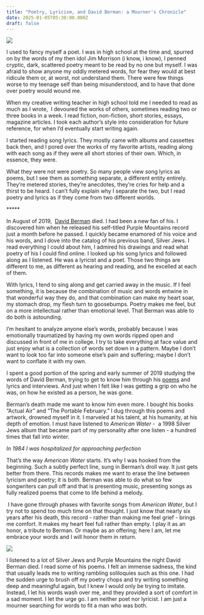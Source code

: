 ```yaml
---
title: "Poetry, Lyricism, and David Berman: a Mourner's Chronicle"
date: 2025-01-05T05:30:00.000Z
draft: false
---
```

![](/images/upload/img_6179.jpg)



I used to fancy myself a poet. I was in high school at the time and, spurred on by the words of my then idol Jim Morrison (i know, i know), I penned cryptic, dark, scattered poetry meant to be read by no one but myself. I was afraid to show anyone my oddly metered words, for fear they would at best ridicule them or, at worst, not understand them. There were few things worse to my teenage self than being misunderstood, and to have that done over poetry would wound me.

When my creative writing teacher in high school told me I needed to read as much as I wrote,  I devoured the works of others, sometimes reading two or three books in a week. I read fiction, non-fiction, short stories, essays, magazine articles. I took each author’s style into consideration for future reference, for when I’d eventually start writing again. 

I started reading song lyrics. They mostly came with albums and cassettes back then, and I pored over the works of my favorite artists, reading along with each song as if they were all short stories of their own. Which, in essence, they were.

What they were not were poetry. So many people view song lyrics as poems, but I see them as something separate, a different entity entirely. They’re metered stories, they’re anecdotes, they’re cries for help and a thirst to be heard. I can’t fully explain why I separate the two, but I read poetry and lyrics as if they come from two different worlds.

\*\*\*\**

In August of 2019,  [David Berman](https://pitchfork.com/news/david-berman-silver-jews-purple-mountains-dead-at-52/) died. I had been a new fan of his. I discovered him when he released his self-titled Purple Mountains record just a month before he passed. I quickly became enamored of his voice and his words, and I dove into the catalog of his previous band, Silver Jews. I read everything I could about him, I admired his drawings and read what poetry of his I could find online. I looked up his song lyrics and followed along as I listened. He was a lyricist and a poet. Those two things are different to me, as different as hearing and reading, and he excelled at each of them.

With lyrics, I tend to sing along and get carried away in the music. If I feel something, it is because the combination of music and words entwine in that wonderful way they do, and that combination can make my heart soar, my stomach drop, my flesh turn to goosebumps. Poetry makes me feel, but on a more intellectual rather than emotional level. That Berman was able to do both is astounding.

I’m hesitant to analyze anyone else’s words, probably because I was emotionally traumatized by having my own words ripped open and discussed in front of me in college. I try to take everything at face value and just enjoy what is a collection of words set down in a pattern. Maybe I don’t want to look too far into someone else’s pain and suffering; maybe I don’t want to conflate it with my own. 

I spent a good portion of the spring and early summer of 2019 studying the words of David Berman, trying to get to know him through his [poems](https://www.poemhunter.com/david-berman/) and lyrics and interviews. And just when I felt like I was getting a grip on who he was, on how he existed as a person, he was gone.

Berman’s death made me want to know him even more. I bought his books “Actual Air” and “The Portable February.” I dug through this poems and artwork, drowned myself in it. I marveled at his talent, at his humanity, at his depth of emotion. I must have listened to *American Water* -  a 1998 Silver Jews album that became part of my personality after one listen - a hundred times that fall into winter. 

*In 1984 I was hospitalized for approaching perfection* 

That’s the way *American Water* starts. It’s why I was hooked from the beginning. Such a subtly perfect line, sung in Berman’s droll way. It just gets better from there. This records makes me want to erase the line between lyricism and poetry; it is both. Berman was able to do what so few songwriters can pull off and that is presenting music, presenting songs as fully realized poems that come to life behind a melody. 

 I have gone through phases with favorite songs from *American Water*, but I try not to spend too much time on that thought. I just know that nearly six years after his death, this record - rather than making me feel grief - brings me comfort. It makes my heart feel full rather than empty. I play it as an honor, a tribute to Berman. Or maybe as an offering; here I am, let me embrace your words and I will honor them in return.




![](/images/upload/img_8142-2.jpg)




I listened to a lot of Silver Jews and Purple Mountains the night David Berman died. I read some of his poems. I felt an immense sadness, the kind that usually leads me to writing rambling soliloquies such as this one. I had the sudden urge to brush off my poetry chops and try writing something deep and meaningful again, but I knew I would only be trying to imitate. Instead, I let his words wash over me, and they provided a sort of comfort in a sad moment. I let the urge go. I am neither poet nor lyricist. I am just a mourner searching for words to fit a man who was both.
